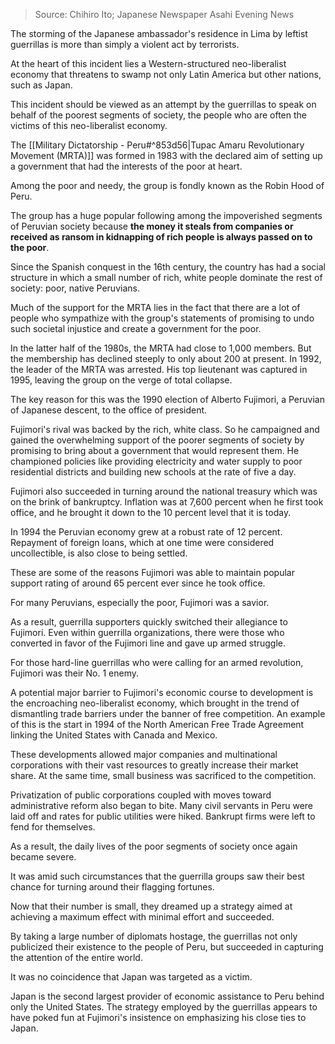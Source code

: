 > Source: Chihiro Ito; Japanese Newspaper Asahi Evening News

The storming of the Japanese ambassador's residence in Lima by leftist guerrillas is more than simply a violent act by terrorists.

At the heart of this incident lies a Western-structured neo-liberalist economy that threatens to swamp not only Latin America but other nations, such as Japan.

This incident should be viewed as an attempt by the guerrillas to speak on behalf of the poorest segments of society, the people who are often the victims of this neo-liberalist economy.

The [[Military Dictatorship - Peru#^853d56|Tupac Amaru Revolutionary Movement (MRTA)]] was formed in 1983 with the declared aim of setting up a government that had the interests of the poor at heart.

Among the poor and needy, the group is fondly known as the Robin Hood of Peru.

The group has a huge popular following among the impoverished segments of Peruvian society because **the money it steals from companies or received as ransom in kidnapping of rich people is always passed on to the poor**.

Since the Spanish conquest in the 16th century, the country has had a social structure in which a small number of rich, white people dominate the rest of society: poor, native Peruvians.

Much of the support for the MRTA lies in the fact that there are a lot of people who sympathize with the group's statements of promising to undo such societal injustice and create a government for the poor.

In the latter half of the 1980s, the MRTA had close to 1,000 members. But the membership has declined steeply to only about 200 at present. In 1992, the leader of the MRTA was arrested. His top lieutenant was captured in 1995, leaving the group on the verge of total collapse.

The key reason for this was the 1990 election of Alberto Fujimori, a Peruvian of Japanese descent, to the office of president.

Fujimori's rival was backed by the rich, white class. So he campaigned and gained the overwhelming support of the poorer segments of society by promising to bring about a government that would represent them. He championed policies like providing electricity and water supply to poor residential districts and building new schools at the rate of five a day.

Fujimori also succeeded in turning around the national treasury which was on the brink of bankruptcy. Inflation was at 7,600 percent when he first took office, and he brought it down to the 10 percent level that it is today.

In 1994 the Peruvian economy grew at a robust rate of 12 percent. Repayment of foreign loans, which at one time were considered uncollectible, is also close to being settled.

These are some of the reasons Fujimori was able to maintain popular support rating of around 65 percent ever since he took office.

For many Peruvians, especially the poor, Fujimori was a savior.

As a result, guerrilla supporters quickly switched their allegiance to Fujimori. Even within guerrilla organizations, there were those who converted in favor of the Fujimori line and gave up armed struggle.

For those hard-line guerrillas who were calling for an armed revolution, Fujimori was their No. 1 enemy.

A potential major barrier to Fujimori's economic course to development is the encroaching neo-liberalist economy, which brought in the trend of dismantling trade barriers under the banner of free competition. An example of this is the start in 1994 of the North American Free Trade Agreement linking the United States with Canada and Mexico.

These developments allowed major companies and multinational corporations with their vast resources to greatly increase their market share. At the same time, small business was sacrificed to the competition.

Privatization of public corporations coupled with moves toward administrative reform also began to bite. Many civil servants in Peru were laid off and rates for public utilities were hiked. Bankrupt firms were left to fend for themselves.

As a result, the daily lives of the poor segments of society once again became severe.

It was amid such circumstances that the guerrilla groups saw their best chance for turning around their flagging fortunes.

Now that their number is small, they dreamed up a strategy aimed at achieving a maximum effect with minimal effort and succeeded.

By taking a large number of diplomats hostage, the guerrillas not only publicized their existence to the people of Peru, but succeeded in capturing the attention of the entire world.

It was no coincidence that Japan was targeted as a victim.

Japan is the second largest provider of economic assistance to Peru behind only the United States. The strategy employed by the guerrillas appears to have poked fun at Fujimori's insistence on emphasizing his close ties to Japan.

